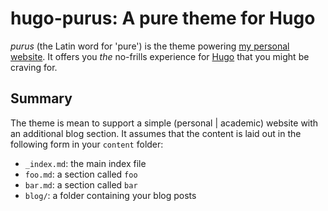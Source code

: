 # hugo-purus: A pure theme for Hugo

*purus*&nbsp;(the Latin word for 'pure') is the theme powering [my personal website](https://bastian.rieck.me).
It offers you *the* no-frills experience for [Hugo](https://gohugo.io) that you might be craving for.

## Summary

The theme is mean to support a simple&nbsp;(personal | academic) website with an additional blog section. It
assumes that the content is laid out in the following form in your `content` folder:

- `_index.md`: the main index file
- `foo.md`: a section called `foo`
- `bar.md`: a section called `bar`
- `blog/`: a folder containing your blog posts
